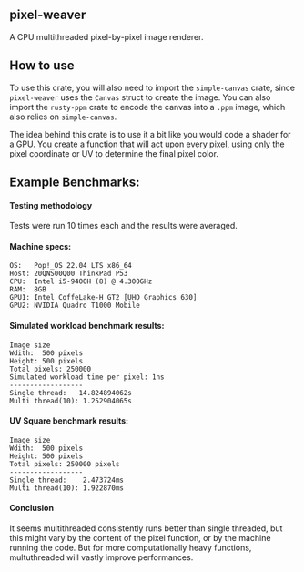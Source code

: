 ## pixel-weaver
A CPU multithreaded pixel-by-pixel image renderer.

## How to use
To use this crate, you will also need to import the `simple-canvas` crate, since `pixel-weaver` uses the `Canvas` struct to create the image. You can also import the `rusty-ppm` crate to encode the canvas into a `.ppm` image, which also relies on `simple-canvas`.

The idea behind this crate is to use it a bit like you would code a shader for a GPU. You create a function that will act upon every pixel, using only the pixel coordinate or UV to determine the final pixel color.

## Example Benchmarks:
#### Testing methodology
Tests were run 10 times each and the results were averaged.

#### Machine specs:
```
OS:   Pop!_OS 22.04 LTS x86_64
Host: 20QNS00Q00 ThinkPad P53
CPU:  Intel i5-9400H (8) @ 4.300GHz
RAM:  8GB
GPU1: Intel CoffeLake-H GT2 [UHD Graphics 630]
GPU2: NVIDIA Quadro T1000 Mobile
```
#### Simulated workload benchmark results:
```
Image size
Wdith:  500 pixels
Height: 500 pixels
Total pixels: 250000
Simulated workload time per pixel: 1ns
------------------
Single thread:	 14.824894062s
Multi thread(10): 1.252904065s
```
#### UV Square benchmark results:
```
Image size
Wdith:  500 pixels
Height: 500 pixels
Total pixels: 250000 pixels
------------------
Single thread:	  2.473724ms
Multi thread(10): 1.922870ms
```
#### Conclusion
It seems multithreaded consistently runs better than single threaded, but this might vary by the content of the pixel function, or by the machine running the code. But for more computationally heavy functions, multuthreaded will vastly improve performances.

